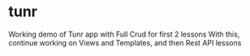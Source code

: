 # tunr


Working demo of Tunr app with Full Crud for first 2 lessons
With this, continue working on Views and Templates, and then Rest API lessons
